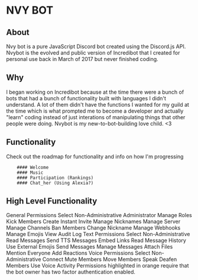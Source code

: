 # NVY BOT  

##  About

Nvy bot is a pure JavaScript Discord bot created using the Discord.js API.  Nvybot is the evolved and public version of Incredibot that I created for personal use back in March of 2017 but never finished coding. 

## Why 

I began working on Incredibot because at the time there were a bunch of bots that had a bunch of functionality built with languages I didn't understand.  A lot of them didn't have the functions I wanted for my guild at the time which is what prompted me to become a developer and actually "learn" coding instead of just interations of manipulating things that other people were doing. Nvybot is my new-to-bot-building love child. <3

## Functionality

Check out the roadmap for functionality and info on how I'm progressing

        #### Welcome
        #### Music
        #### Participation (Rankings)
        #### Chat_her (Using Alexia?)

## High Level Functionality

General Permissions
Select Non-Administrative
Administrator
Manage Roles
Kick Members
Create Instant Invite
Manage Nicknames
Manage Server
Manage Channels
Ban Members
Change Nickname
Manage Webhooks
Manage Emojis
View Audit Log
Text Permissions
Select Non-Administrative
Read Messages
Send TTS Messages
Embed Links
Read Message History
Use External Emojis
Send Messages
Manage Messages
Attach Files
Mention Everyone
Add Reactions
Voice Permissions
Select Non-Administrative
Connect
Mute Members
Move Members
Speak
Deafen Members
Use Voice Activity
Permissions highlighted in orange require that the bot owner has two factor authentication enabled.